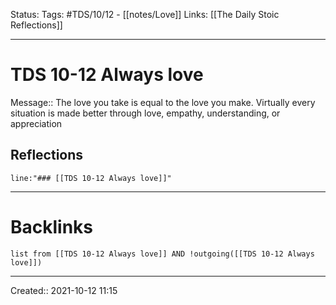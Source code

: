 Status:
Tags: #TDS/10/12 - [[notes/Love]]
Links: [[The Daily Stoic Reflections]]
___
# TDS 10-12 Always love
Message:: The love you take is equal to the love you make. Virtually every situation is made better through love, empathy, understanding, or appreciation

## Reflections
 ```query
line:"### [[TDS 10-12 Always love]]"
```
___
# Backlinks
```dataview
list from [[TDS 10-12 Always love]] AND !outgoing([[TDS 10-12 Always love]])
```
___

Created:: 2021-10-12 11:15

